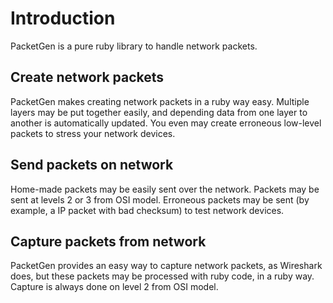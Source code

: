 # Introduction

PacketGen is a pure ruby library to handle network packets.

## Create network packets

PacketGen makes creating network packets in a ruby way easy. Multiple layers may be put together easily, and depending data from one layer to another is automatically updated. You even may create erroneous low-level packets to stress your network devices.

## Send packets on network

Home-made packets may be easily sent over the network. Packets may be sent at levels 2 or 3 from OSI model. Erroneous packets may be sent \(by example, a IP packet with bad checksum\) to test network devices.

## Capture packets from network

PacketGen provides an easy way to capture network packets, as Wireshark does, but these packets may be processed with ruby code, in a ruby way. Capture is always done on level 2 from OSI model.

